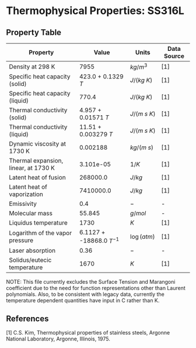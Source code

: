 # Thermophysical Properties: SS316L

## Property Table 
|Property | Value | Units | Data Source | 
|---------| ----- | ----- | ----------- | 
| Density at 298 K | 7955 | $kg/m^3$ | [1] |
| Specific heat capacity (solid) | 423.0 + 0.1329 $T$ | $J/(kg~K)$ | [1] |
| Specific heat capacity (liquid) | 770.4 | $J/(kg~K)$ | [1] |
| Thermal conductivity (solid) | 4.957 + 0.01571 $T$ | $J/(m~s~K)$ | [1] |
| Thermal conductivity (liquid) | 11.51 + 0.003279 $T$ | $J/(m~s~K)$ | [1] |
| Dynamic viscosity at 1730 K | 0.002188 | $kg/(m~s)$ | [1] |
| Thermal expansion, linear, at 1730 K | 3.101e-05 | $1/K$ | [1] |
| Latent heat of fusion | 268000.0 | $J/kg$ | [1] |
| Latent heat of vaporization | 7410000.0 | $J/kg$ | [1] |
| Emissivity | 0.4 | $-$ | - |
| Molecular mass | 55.845 | $g/mol$ | - |
| Liquidus temperature | 1730 | $K$ | [1] |
| Logarithm of the vapor pressure | 6.1127 + -18868.0 $T^{-1}$ | $\log(atm)$ | [1] |
| Laser absorption | 0.36 | $-$ | - |
| Solidus/eutecic temperature | 1670 | $K$ | [1] |
NOTE: This file currently excludes the Surface Tension and Marangoni coefficient due to the need for function representations other than Laurent polynomials. Also, to be consistent with legacy data, currently the temperature dependent quantities have input in C rather than K.

## References 
[1] C.S. Kim, Thermophysical properties of stainless steels, Argonne National Laboratory, Argonne, Illinois, 1975.

